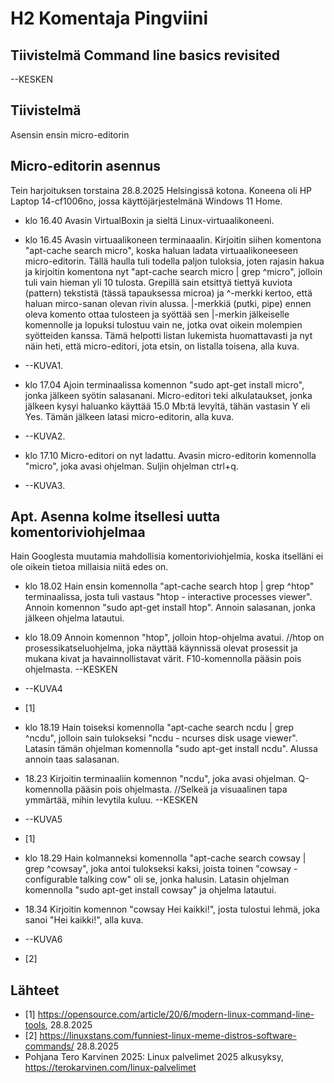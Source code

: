 # H2 Komentaja Pingviini

## Tiivistelmä Command line basics revisited

--KESKEN

## Tiivistelmä

Asensin ensin micro-editorin 

## Micro-editorin asennus

Tein harjoituksen torstaina 28.8.2025 Helsingissä kotona. Koneena oli HP Laptop 14-cf1006no, jossa käyttöjärjestelmänä Windows 11 Home.

* klo 16.40 Avasin VirtualBoxin ja sieltä Linux-virtuaalikoneeni.
* klo 16.45 Avasin virtuaalikoneen terminaaalin. Kirjoitin siihen komentona "apt-cache search micro", koska haluan ladata virtuaalikoneeseen micro-editorin. Tällä haulla tuli todella paljon tuloksia, joten rajasin hakua ja kirjoitin komentona nyt "apt-cache search micro | grep ^micro", jolloin tuli vain hieman yli 10 tulosta. Grepillä sain etsittyä tiettyä kuviota (pattern) tekstistä (tässä tapauksessa microa) ja ^-merkki kertoo, että haluan mirco-sanan olevan rivin alussa. |-merkkiä (putki, pipe) ennen oleva komento ottaa tulosteen ja syöttää sen |-merkin jälkeiselle komennolle ja lopuksi tulostuu vain ne, jotka ovat oikein molempien syötteiden kanssa. Tämä helpotti listan lukemista huomattavasti ja nyt näin heti, että micro-editori, jota etsin, on listalla toisena, alla kuva.
* --KUVA1.

* klo 17.04 Ajoin terminaalissa komennon "sudo apt-get install micro", jonka jälkeen syötin salasanani. Micro-editori teki alkulataukset, jonka jälkeen kysyi haluanko käyttää 15.0 Mb:tä levyltä, tähän vastasin Y eli Yes. Tämän jälkeen latasi micro-editorin, alla kuva.
* --KUVA2.

* klo 17.10 Micro-editori on nyt ladattu. Avasin micro-editorin komennolla "micro", joka avasi ohjelman. Suljin ohjelman ctrl+q.
* --KUVA3.

## Apt. Asenna kolme itsellesi uutta komentoriviohjelmaa

Hain Googlesta muutamia mahdollisia komentoriviohjelmia, koska itselläni ei ole oikein tietoa millaisia niitä edes on.

* klo 18.02 Hain ensin komennolla "apt-cache search htop | grep ^htop" terminaalissa, josta tuli vastaus "htop - interactive processes viewer". Annoin komennon "sudo apt-get install htop". Annoin salasanan, jonka jälkeen ohjelma latautui.
* klo 18.09 Annoin komennon "htop", jolloin htop-ohjelma avatui. //htop on prosessikatseluohjelma, joka näyttää käynnissä olevat prosessit ja mukana kivat ja havainnollistavat värit. F10-komennolla pääsin pois ohjelmasta.  --KESKEN
* --KUVA4
* [1]

* klo 18.19 Hain toiseksi komennolla "apt-cache search ncdu | grep ^ncdu", jolloin sain tulokseksi "ncdu - ncurses disk usage viewer". Latasin tämän ohjelman komennolla "sudo apt-get install ncdu". Alussa annoin taas salasanan.
* 18.23 Kirjoitin terminaaliin komennon "ncdu", joka avasi ohjelman. Q-komennolla pääsin pois ohjelmasta. //Selkeä ja visuaalinen tapa ymmärtää, mihin levytila kuluu.  --KESKEN
* --KUVA5
* [1]

* klo 18.29 Hain kolmanneksi komennolla "apt-cache search cowsay | grep ^cowsay", joka antoi tulokseksi kaksi, joista toinen "cowsay - configurable talking cow" oli se, jonka halusin. Latasin ohjelman komennolla "sudo apt-get install cowsay" ja ohjelma latautui.
* 18.34 Kirjoitin komennon "cowsay Hei kaikki!", josta tulostui lehmä, joka sanoi "Hei kaikki!", alla kuva.
* --KUVA6
* [2]



## Lähteet

* [1] https://opensource.com/article/20/6/modern-linux-command-line-tools, 28.8.2025
* [2] https://linuxstans.com/funniest-linux-meme-distros-software-commands/ 28.8.2025
* Pohjana Tero Karvinen 2025: Linux palvelimet 2025 alkusyksy, https://terokarvinen.com/linux-palvelimet
